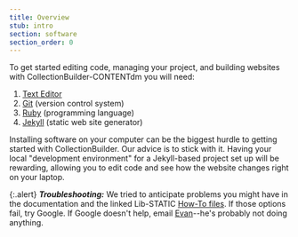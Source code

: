 ```yaml
---
title: Overview
stub: intro
section: software
section_order: 0
---
```


To get started editing code, managing your project, and building websites with CollectionBuilder-CONTENTdm you will need: 

1. [Text Editor](#text-editor)
2. [Git](#git) (version control system)
3. [Ruby](#ruby) (programming language)
4. [Jekyll](#jekyll) (static web site generator)

Installing software on your computer can be the biggest hurdle to getting started with CollectionBuilder. Our advice is to stick with it. Having your local "development environment" for a Jekyll-based project set up will be rewarding, allowing you to edit code and see how the website changes right on your laptop.

{:.alert}
***Troubleshooting:*** We tried to anticipate problems you might have in the documentation and the linked Lib-STATIC [How-To files](https://lib-static.github.io/howto/). If those options fail, try Google. If Google doesn't help, email [Evan](mailto:ewilliamson@uidaho.edu)--he's probably not doing anything. 
